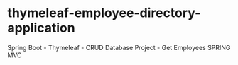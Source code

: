 # thymeleaf-employee-directory-application

Spring Boot - Thymeleaf - CRUD Database Project - Get Employees 
SPRING MVC 
